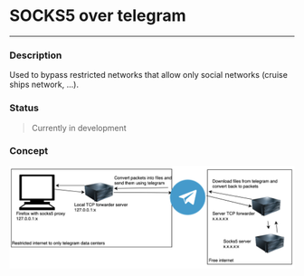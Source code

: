 # SOCKS5 over telegram
---
### Description
Used to bypass restricted networks that allow only social networks (cruise ships network, ...). 


### Status
> Currently in development


### Concept
![Concept](concept.png)